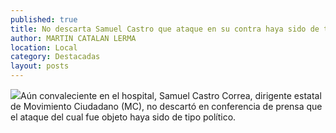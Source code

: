 ```yaml
---
published: true
title: No descarta Samuel Castro que ataque en su contra haya sido de tipo político
author: MARTIN CATALAN LERMA
location: Local
category: Destacadas
layout: posts
---
```


![](/_posts/2013/09/07/samuelcastro.jpg)Aún convaleciente en el hospital, Samuel Castro Correa, dirigente estatal de Movimiento Ciudadano (MC), no descartó en conferencia de prensa que el ataque del cual fue objeto haya sido de tipo político.
